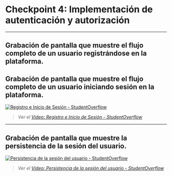 # Checkpoint 4: Implementación de autenticación y autorización

---

## Grabación de pantalla que muestre el flujo completo de un usuario registrándose en la plataforma.
## Grabación de pantalla que muestre el flujo completo de un usuario iniciando sesión en la plataforma.

[![Registro e Inicio de Sesión  -  StudentOverflow](https://img.youtube.com/vi/BJj1dYDBl7w/hqdefault.jpg )](https://youtu.be/BJj1dYDBl7w )
> *Ver el [Video: Registro e Inicio de Sesión  -  StudentOverflow](https://youtu.be/BJj1dYDBl7w)*

---

## Grabación de pantalla que muestre la persistencia de la sesión del usuario.

[![Persistencia de la sesión del usuario - StudentOverflow](https://img.youtube.com/vi/iQpddi7q6Y4/hqdefault.jpg )](https://youtu.be/iQpddi7q6Y4 )
> *Ver el [Video: Persistencia de la sesión del usuario - StudentOverflow](https://youtu.be/iQpddi7q6Y4)*

